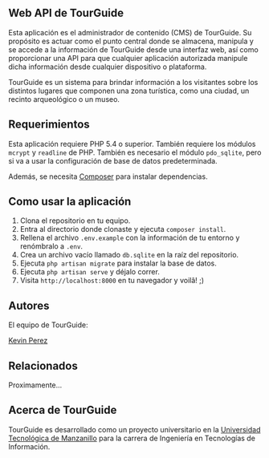## Web API de TourGuide

Esta aplicación es el administrador de contenido (CMS) de TourGuide. Su
propósito es actuar como el punto central donde se almacena, manipula y se
accede a la información de TourGuide desde una interfaz web, así como
proporcionar una API para que cualquier aplicación autorizada manipule dicha
información desde cualquier dispositivo o plataforma.

TourGuide es un sistema para brindar información a los visitantes sobre los
distintos lugares que componen una zona turística, como una ciudad, un recinto
arqueológico o un museo.

## Requerimientos

Esta aplicación requiere PHP 5.4 o superior. También requiere los módulos
`mcrypt` y `readline` de PHP. También es necesario el módulo `pdo_sqlite`, pero
si va a usar la configuración de base de datos predeterminada.

Además, se necesita [Composer](https://getcomposer.org/) para instalar
dependencias.

## Como usar la aplicación

1. Clona el repositorio en tu equipo.
2. Entra al directorio donde clonaste y ejecuta `composer install`.
3. Rellena el archivo `.env.example` con la información de tu entorno y
   renómbralo a `.env`.
4. Crea un archivo vacío llamado `db.sqlite` en la raíz del repositorio.
5. Ejecuta `php artisan migrate` para instalar la base de datos.
6. Ejecuta `php artisan serve` y déjalo correr.
7. Visita `http://localhost:8000` en tu navegador y voilâ! ;)

## Autores

El equipo de TourGuide:

[Kevin Perez](https://github.com/kevindperezm)

## Relacionados

Proximamente...

## Acerca de TourGuide

TourGuide es desarrollado como un proyecto universitario en la
[Universidad Tecnológica de Manzanillo](http://utem.edu.mx) para la carrera de
Ingeniería en Tecnologías de Información.
